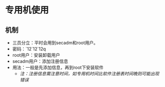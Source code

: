 # 专用机使用
## 机制
* 三员分立：平时会用到secadm和root用户。
* 密码：\`12\`12`12q
* root用户：安装卸载用户
* secadm用户：添加注册信息
* 用法：一般是先添加信息，再到root下安装软件
    * _注：注册信息需注意时间，如专用机时间比软件注册表时间晚则可能出现错误_
